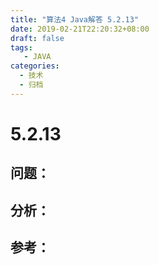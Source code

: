 ```yaml
---
title: "算法4 Java解答 5.2.13"
date: 2019-02-21T22:20:32+08:00
draft: false
tags:
   - JAVA
categories:
  - 技术
  - 归档
---
```



# 5.2.13

## 问题：


## 分析：


## 参考：


